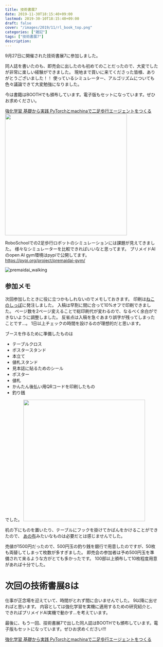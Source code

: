```yaml
---
title: 技術書展7
date: 2019-11-30T18:15:40+09:00
lastmod: 2019-30-10T18:15:40+09:00
draft: false
cover: "/images/2019/11/rl_book_top.png"
categories: ["雑記"]
tags: ["技術書展7"]
description: 
---
```


9月27日に開催された技術書展7に参加しました。

同人誌を書いたのも、即売会に出したのも初めてのことだったので、大変でしたが非常に楽しい経験ができました。
現地まで買いに来てくださった皆様、ありがとうございました！！
使っているシミュレーター、アルゴリズムについても色々議論できて大変勉強になりました。

今は書籍はBOOTHでも頒布しています。電子版もセットになっています。ぜひお求めください。

[強化学習 基礎から実践 PyTorchとmachinaで二足歩行エージェントをつくる](https://ksyundo.booth.pm/items/1572827)
<img src="/images/2019/11/rl_book_top.png" width="400px">

RoboSchoolでの2足歩行ロボットのシミュレーションには課題が見えてきました。
様々なシミュレーターを比較できればいいなと思ってます。
プリメイドAIのopen AI gym環境はpypiで公開してます。
https://pypi.org/project/premaidai-gym/

![premaidai_walking](/images/2019/11/premaidai_walking.png)

## 参加メモ
次回参加したときに役に立つかもしれないのでメモしておきます。
印刷は[ねこのしっぽ](https://www.shippo.co.jp/neko/)に発注しました。
入稿は早割に間に合って10%オフで印刷できました。
ページ数を2ページ変えることで総印刷代が変わるので、なるべく余白ができないように調整しました。
反省点は入稿を急ぐあまり誤字が残ってしまったことです...。
1日以上チェックの時間を設けるのが理想的だと思います。

ブースを作るために準備したものは

- テーブルクロス
- ポスタースタンド
- 本立て
- 値札スタンド
- 見本誌に貼るためのシール
- ポスター
- 値札
- かんたん後払い用QRコードを印刷したもの
- 釣り銭

でした。
<img src="/images/2019/11/booth_view.jpg" width="400px">

机の下にものを置いたり、テーブルにフックを掛けてかばんをかけることができたので、
[あの布](http://anonuno.shop-pro.jp/)みたいなものは必要だとは感じませんでした。

売値が1500円だったので、500円玉の釣り銭を銀行で用意したのですが、50枚も両替してしまって枚数が多すぎました。
即売会の参加者は予め500円玉を準備されて来るような方がとても多かったです。
100部以上頒布して10枚程度用意があれば十分でした。

# 次回の技術書展8は
仕事が正念場を迎えていて、時間がとれず間に合いませんでした。
9以降に出せればと思います。
内容としては強化学習を実機に適用するための研究紹介と、できればプリメイドAI実機で動かす...を考えています。

最後に、もう一回、技術書展7で出した同人誌はBOOTHでも頒布しています。電子版もセットになっています。ぜひお求めください!!!

[強化学習 基礎から実践 PyTorchとmachinaで二足歩行エージェントをつくる](https://ksyundo.booth.pm/items/1572827)